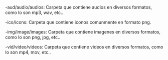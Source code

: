 <!-- /////////////////////////////////////////////////////////////////////////////////////////////////////////////////////////////////// -->
<!-- ^Carpetas -->
-aud/audio/audios: Carpeta que contiene audios en diversos formatos, como lo son mp3, wav, etc..

-ico/icons: Carpeta que contiene iconos comunmente en formato png.

-img/image/images: Carpeta que contiene imagenes en diversos formatos, como lo son png, jpg, etc..

-vid/video/videos: Carpeta que contiene videos en diversos formatos, como lo son mp4, mov, etc..
